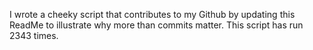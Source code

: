 I wrote a cheeky script that contributes to my Github by updating this ReadMe to illustrate why more than commits matter. This script has run 2343 times.